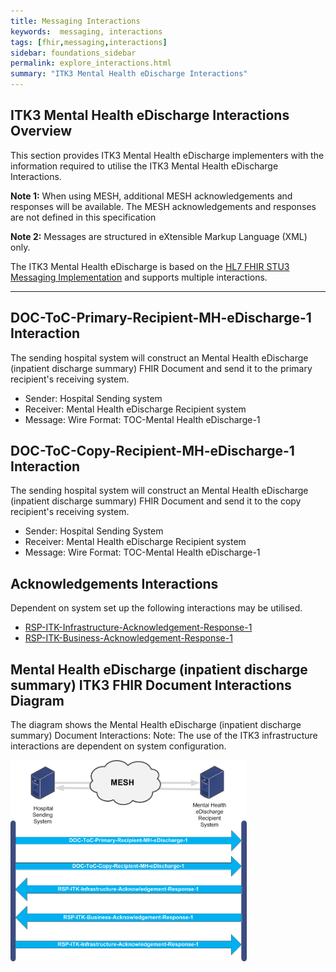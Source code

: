```yaml
---
title: Messaging Interactions
keywords:  messaging, interactions
tags: [fhir,messaging,interactions]
sidebar: foundations_sidebar
permalink: explore_interactions.html
summary: "ITK3 Mental Health eDischarge Interactions"
---
```






## ITK3 Mental Health eDischarge Interactions Overview ##
This section provides ITK3 Mental Health eDischarge implementers with the information required to utilise the ITK3 Mental Health eDischarge Interactions.

**Note 1:** When using MESH, additional MESH acknowledgements and responses will be available.  The MESH acknowledgements and responses are not defined in this specification

**Note 2:** Messages are structured in eXtensible Markup Language (XML) only.

The ITK3 Mental Health eDischarge is based on the [HL7 FHIR STU3 Messaging Implementation](http://hl7.org/fhir/messaging.html) and supports multiple interactions. 

---------
## DOC-ToC-Primary-Recipient-MH-eDischarge-1 Interaction ##

The sending hospital system will construct an Mental Health eDischarge (inpatient discharge summary) FHIR Document and send it to the primary recipient's receiving system.

- Sender: Hospital Sending system
- Receiver: Mental Health eDischarge Recipient system
- Message: Wire Format: TOC-Mental Health eDischarge-1

## DOC-ToC-Copy-Recipient-MH-eDischarge-1 Interaction ##

The sending hospital system will construct an Mental Health eDischarge (inpatient discharge summary) FHIR Document and send it to the copy recipient's receiving system. 

- Sender: Hospital Sending System
- Receiver: Mental Health eDischarge Recipient system
- Message: Wire Format: TOC-Mental Health eDischarge-1

## Acknowledgements Interactions ##

Dependent on system set up the following interactions may be utilised.


- <a href="https://developer.nhs.uk/apis/itk3messagedistribution/explore_interactions.html#rsp-itk-infrastructure-acknowledgement-response-1-interaction" target="_blank">RSP-ITK-Infrastructure-Acknowledgement-Response-1</a>
- <a href="https://developer.nhs.uk/apis/itk3messagedistribution/explore_interactions.html#rsp-itk-business-acknowledgement-response-1-interactions" target="_blank">RSP-ITK-Business-Acknowledgement-Response-1</a>

## Mental Health eDischarge (inpatient discharge summary) ITK3 FHIR Document Interactions Diagram  ##

The diagram shows the Mental Health eDischarge (inpatient discharge summary) Document Interactions: Note: The use of the ITK3 infrastructure interactions are dependent on system configuration.  


<img src="images/explore/ITK-MH-eDischarge-FHIRInteractions.png" style="width:75%;max-width: 75%;">













